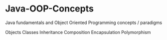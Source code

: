 # Java-OOP-Concepts
Java fundamentals and Object Oriented Programming concepts / paradigms

Objects
Classes
Inheritance
Composition
Encapsulation
Polymorphism
